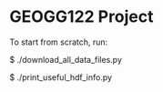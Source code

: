 GEOGG122 Project
================

To start from scratch, run:

$ ./download\_all\_data\_files.py

$ ./print\_useful\_hdf\_info.py

